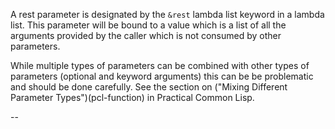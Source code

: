 A rest parameter is designated by the `&rest` lambda list keyword in a lambda list. This parameter will be bound to a value which is a list of all the arguments provided by the caller which is not consumed by other parameters.

While multiple types of parameters can be combined with other types of parameters (optional and keyword arguments) this can be be problematic and should be done carefully. See the section on ("Mixing Different Parameter Types")(pcl-function) in Practical Common Lisp.

--

[pcl-function]: http://www.gigamonkeys.com/book/functions.html
